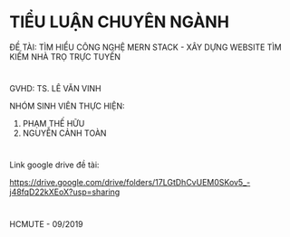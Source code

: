 # TIỂU LUẬN CHUYÊN NGÀNH
ĐỀ TÀI: TÌM HIỂU CÔNG NGHỆ MERN STACK - XÂY DỰNG WEBSITE TÌM KIẾM NHÀ TRỌ TRỰC TUYẾN
# 
GVHD: TS. LÊ VĂN VINH

NHÓM SINH VIÊN THỰC HIỆN:
1. PHẠM THẾ HỮU
2. NGUYỄN CẢNH TOÀN
# 
Link google drive đề tài:

https://drive.google.com/drive/folders/17LGtDhCvUEM0SKov5_-j48fqD22kXEoX?usp=sharing
#
HCMUTE - 09/2019
